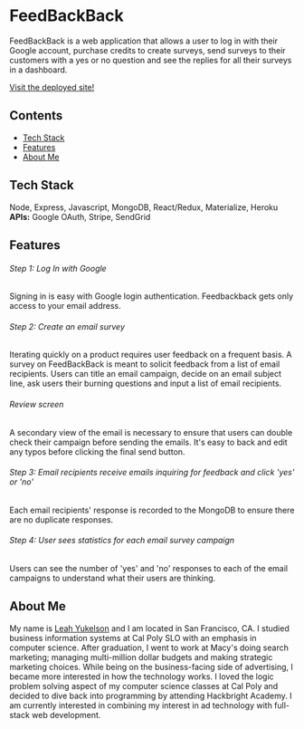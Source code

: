 # FeedBackBack

FeedBackBack is a web application that allows a user to log in with their Google account, purchase credits to create surveys, send surveys to their customers with a yes or no question and see the replies for all their surveys in a dashboard.

[Visit the deployed site!](https://feedbackback.herokuapp.com/)

## Contents
* [Tech Stack](#tech)
* [Features](#feats)
* [About Me](#about)

## <a name="tech"></a>Tech Stack
Node, Express, Javascript, MongoDB, React/Redux, Materialize, Heroku
**APIs:** Google OAuth, Stripe, SendGrid

## <a name="feats"></a>Features

###### Step 1: Log In with Google
Signing in is easy with Google login authentication. Feedbackback gets only access to your email address.


###### Step 2: Create an email survey
Iterating quickly on a product requires user feedback on a frequent basis. A survey on FeedBackBack is meant to solicit feedback from a list of email recipients. Users can title an email campaign, decide on an email subject line, ask users their burning questions and input a list of email recipients.

###### Review screen
A secondary view of the email is necessary to ensure that users can double check their campaign before sending the emails. It's easy to back and edit any typos before clicking the final send button.

###### Step 3: Email recipients receive emails inquiring for feedback and click 'yes' or 'no'
Each email recipients' response is recorded to the MongoDB to ensure there are no duplicate responses.

###### Step 4: User sees statistics for each email survey campaign
Users can see the number of 'yes' and 'no' responses to each of the email campaigns to understand what their users are thinking.


## <a name="about"></a>About Me
My name is [Leah Yukelson](https://leahyukelson.github.io/) and I am located in San Francisco, CA. I studied business information systems at Cal Poly SLO with an emphasis in computer science. After graduation, I went to work at Macy's doing search marketing; managing multi-million dollar budgets and making strategic marketing choices. While being on the business-facing side of advertising, I became more interested in how the technology works. I loved the logic problem solving aspect of my computer science classes at Cal Poly and decided to dive back into programming by attending Hackbright Academy. I am currently interested in combining my interest in ad technology with full-stack web development.